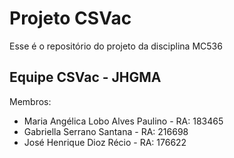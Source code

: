 # Projeto CSVac
Esse é o repositório do projeto da disciplina MC536
## Equipe CSVac - JHGMA
Membros:
* Maria Angélica Lobo Alves Paulino - RA: 183465
* Gabriella Serrano Santana - RA: 216698
* José Henrique Dioz Récio - RA: 176622
